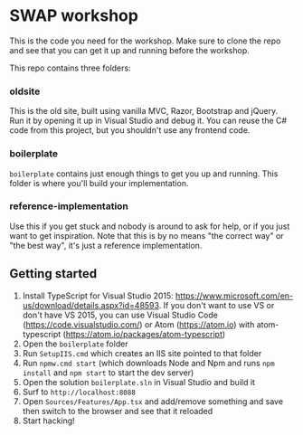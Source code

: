 # SWAP workshop

This is the code you need for the workshop. Make sure to clone the repo and see that you can get it up and running before
the workshop.

This repo contains three folders:

### oldsite
This is the old site, built using vanilla MVC, Razor, Bootstrap and jQuery. Run it by opening it up in Visual Studio and debug it.
You can reuse the C# code from this project, but you shouldn't use any frontend code.

### boilerplate
`boilerplate` contains just enough things to get you up and running. This folder is where you'll build your implementation.

### reference-implementation
Use this if you get stuck and nobody is around to ask for help, or if you just want to get inspiration. Note that this is by no means
"the correct way" or "the best way", it's just a reference implementation.

## Getting started

1. Install TypeScript for Visual Studio 2015: https://www.microsoft.com/en-us/download/details.aspx?id=48593. If you don't want to use VS or don't have VS 2015, you can use
   Visual Studio Code (https://code.visualstudio.com/) or Atom (https://atom.io) with atom-typescript (https://atom.io/packages/atom-typescript)
1. Open the `boilerplate` folder
1. Run `SetupIIS.cmd` which creates an IIS site pointed to that folder
1. Run `npmw.cmd start` (which downloads Node and Npm and runs `npm install` and `npm start` to start the dev server)
1. Open the solution `boilerplate.sln` in Visual Studio and build it
1. Surf to `http://localhost:8088`
1. Open `Sources/Features/App.tsx` and add/remove something and save then switch to the browser and see that it reloaded
1. Start hacking!